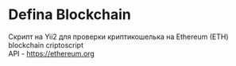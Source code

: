 # Defina Blockchain

Скрипт на Yii2 для проверки криптикошелька на Ethereum (ETH) blockchain criptoscript<br />
API - https://ethereum.org
